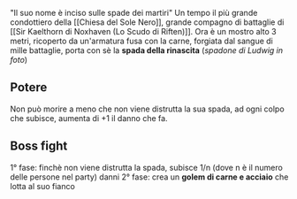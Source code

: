 "Il suo nome è inciso sulle spade dei martiri"
Un tempo il più grande condottiero della [[Chiesa del Sole Nero]], grande compagno di battaglie di [[Sir Kaelthorn di Noxhaven (Lo Scudo di Riften)]]. Ora è un mostro alto 3 metri, ricoperto da un'armatura fusa con la carne, forgiata dal sangue di mille battaglie, porta con sè la **spada della rinascita** (*spadone di Ludwig in foto*)

## Potere
Non può morire a meno che non viene distrutta la sua spada, ad ogni colpo che subisce, aumenta di +1 il danno che fa. 
## Boss fight
1° fase: finchè non viene distrutta la spada, subisce 1/n (dove n è il numero delle persone nel party) danni
2° fase: crea un **golem di carne e acciaio** che lotta al suo fianco
